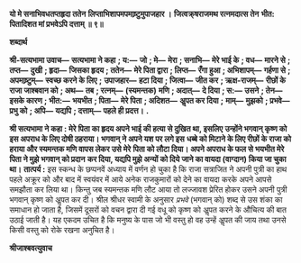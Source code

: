 **यो मे सनाभिवधतप्तहृदा ततेन** **लिप्ताभिशापमपमाष्र्टुमुपाजहार ।** **जित्वक्र्षराजमथ रत्नमदात्स तेन** **भीत: पितादिशत मां प्रभवेऽपि दत्ताम् ॥ ९॥** 

**शब्दार्थ** 

**श्री-सत्यभामा उवाच—** **सत्यभामा ने कहा** **; य:—** **जो** **; मे—** **मेरा** **; सनाभि—** **मेरे भाई के** **; वध—** **मारने से** **; तप्त—** **दुखी** **; हृदा—** **जिसका हृदय** **; ततेन—** **मेरे पिता द्वारा** **; लिप्त—** **रँगा हुआ** **; अभिशापम्—** **गर्हणा से** **; अपमाष्र्टुम्—** **स्वच्छ करने के लिए** **;** **उपाजहार—** **हटा दिया** **; जित्वा—** **जीत कर** **; ऋक्ष-राजम्—** **रीछों के राजा जाश्बवान को** **; अथ—** **तब** **; रत्नम्—** **(स्यमन्तक)** **मणि** **; अदात्—** **दे दिया** **; स:—** **उसने** **; तेन—** **इसके कारण** **; भीत:—** **भयभीत** **; पिता—** **मेरे पिता** **; अदिशत—** **अॢपत कर दिया** **;** **माम्—** **मुझको** **; प्रभवे—** **प्रभु को** **; अपि—** **यद्यपि** **; दत्ताम्—** **पहले ही प्रदत्त।** **.** 

**श्री सत्यभामा ने कहा : मेरे पिता का हृदय अपने भाई की हत्या से दुखित था, इसलिए** **उन्होंने भगवान् कृष्ण को इस अपराध के लिए दोषी ठहराया। भगवान् ने अपने यश पर लगे इस** **धब्बे को मिटाने के लिए रीछों के राजा को हराया और स्यमन्तक मणि वापस लेकर उसे मेरे** **पिता को लौटा दिया। अपने अपराध के फल से भयभीत मेरे पिता ने मुझे भगवान् को प्रदान** **कर दिया, यद्यपि मुझे अन्यों को दिये जाने का वायदा (वाग्दान) किया जा चुका था।** **तात्पर्य :** इस स्कन्ध के छप्पनवें अध्याय में वर्णन हो चुका है कि राजा सत्राजित ने अपनी पुत्री का हाथ पहले अक्रूर को और बाद में स्वयंवर में आये अनेक राजकुमारों को देने का वायदा करके अपने आपसे समझौता कर लिया था। किन्तु जब स्यमन्तक मणि लौट आया तो लज्जावश प्रेरित होकर उसने अपनी पुत्री भगवान् कृष्ण को अॢपत कर दी। श्रील श्रीधर स्वामी के अनुसार *प्रभवे* (भगवान् को) शब्द से उस शंका का समाधान हो जाता है, जिसमें दूसरों को वचन द्वारा दी गई वधू को कृष्ण को अॢपत करने के औचित्य की बात उठाई जाती है। यह एकदम उचित है कि मनुष्य के पास जो भी वस्तु हो वह उन्हें अॢपत की जाय तथा उनसे किसी वस्तु को रोके रखना अनुचित है।   

**श्रीजाश्बवत्युवाच** 